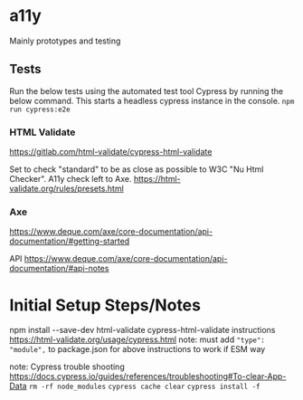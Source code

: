 
# a11y
Mainly prototypes and testing

## Tests

Run the below tests using the automated test tool Cypress by running the below command. This starts a headless cypress instance in the console.
`npm run cypress:e2e`

### HTML Validate

https://gitlab.com/html-validate/cypress-html-validate

Set to check "standard" to be as close as possible to W3C "Nu Html Checker". A11y check left to Axe.
https://html-validate.org/rules/presets.html

### Axe

https://www.deque.com/axe/core-documentation/api-documentation/#getting-started

API https://www.deque.com/axe/core-documentation/api-documentation/#api-notes


# Initial Setup Steps/Notes

npm install --save-dev html-validate cypress-html-validate
instructions https://html-validate.org/usage/cypress.html
note: must add `"type": "module",` to package.json for above instructions to work if ESM way

note: Cypress trouble shooting https://docs.cypress.io/guides/references/troubleshooting#To-clear-App-Data
`rm -rf node_modules`
`cypress cache clear`
`cypress install -f`

